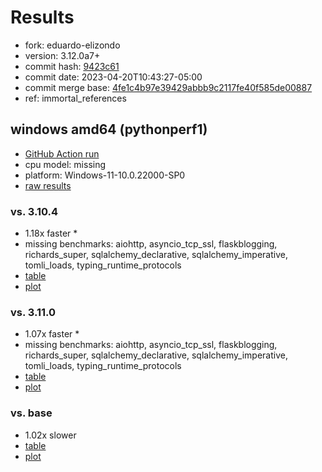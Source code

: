 # Results

- fork: eduardo-elizondo
- version: 3.12.0a7+
- commit hash: [9423c61](https://github.com/eduardo%2delizondo/cpython/commit/9423c61)
- commit date: 2023-04-20T10:43:27-05:00
- commit merge base: [4fe1c4b97e39429abbb9c2117fe40f585de00887](https://github.com/eduardo%2delizondo/cpython/commit/4fe1c4b97e39429abbb9c2117fe40f585de00887)
- ref: immortal_references

## windows amd64 (pythonperf1)

- [GitHub Action run](https://github.com/faster-cpython/benchmarking/actions/runs/4759176879)
- cpu model: missing
- platform: Windows-11-10.0.22000-SP0
- [raw results](bm-20230420-pythonperf1-amd64-eduardo%252delizondo-immortal_references-3.12.0a7%2B-9423c61.json)

### vs. 3.10.4

- 1.18x faster \*
- missing benchmarks: aiohttp, asyncio_tcp_ssl, flaskblogging, richards_super, sqlalchemy_declarative, sqlalchemy_imperative, tomli_loads, typing_runtime_protocols
- [table](bm-20230420-pythonperf1-amd64-eduardo%252delizondo-immortal_references-3.12.0a7%2B-9423c61-vs-3.10.4.md)
- [plot](bm-20230420-pythonperf1-amd64-eduardo%252delizondo-immortal_references-3.12.0a7%2B-9423c61-vs-3.10.4.png)

### vs. 3.11.0

- 1.07x faster \*
- missing benchmarks: aiohttp, asyncio_tcp_ssl, flaskblogging, richards_super, sqlalchemy_declarative, sqlalchemy_imperative, tomli_loads, typing_runtime_protocols
- [table](bm-20230420-pythonperf1-amd64-eduardo%252delizondo-immortal_references-3.12.0a7%2B-9423c61-vs-3.11.0.md)
- [plot](bm-20230420-pythonperf1-amd64-eduardo%252delizondo-immortal_references-3.12.0a7%2B-9423c61-vs-3.11.0.png)

### vs. base

- 1.02x slower
- [table](bm-20230420-pythonperf1-amd64-eduardo%252delizondo-immortal_references-3.12.0a7%2B-9423c61-vs-base.md)
- [plot](bm-20230420-pythonperf1-amd64-eduardo%252delizondo-immortal_references-3.12.0a7%2B-9423c61-vs-base.png)

